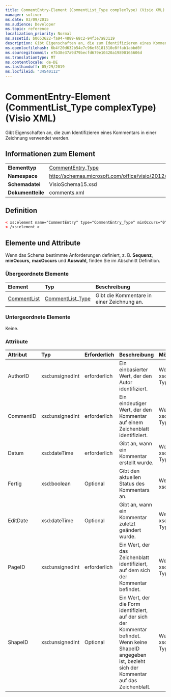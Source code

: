 ```yaml
---
title: CommentEntry-Element (CommentList_Type complexType) (Visio XML)
manager: soliver
ms.date: 03/09/2015
ms.audience: Developer
ms.topic: reference
localization_priority: Normal
ms.assetid: b0653622-fa94-4889-68c2-94f3e7a83119
description: Gibt Eigenschaften an, die zum Identifizieren eines Kommentars in einer Zeichnung verwendet werden.
ms.openlocfilehash: 6b4f20d632b54e7c96ef8181310e8ffab1abbd0f
ms.sourcegitcommit: e7b38e37a9d79becfd679e10420a19890165606d
ms.translationtype: MT
ms.contentlocale: de-DE
ms.lasthandoff: 05/29/2019
ms.locfileid: "34540112"
---
```

# <a name="commententry-element-commentlist_type-complextype-visio-xml"></a>CommentEntry-Element (CommentList_Type complexType) (Visio XML)

Gibt Eigenschaften an, die zum Identifizieren eines Kommentars in einer Zeichnung verwendet werden.
  
## <a name="element-information"></a>Informationen zum Element

|||
|:-----|:-----|
|**Elementtyp** <br/> |[CommentEntry_Type](commententry_type-complextypevisio-xml.md) <br/> |
|**Namespace** <br/> |http://schemas.microsoft.com/office/visio/2012/main  <br/> |
|**Schemadatei** <br/> |VisioSchema15.xsd  <br/> |
|**Dokumentteile** <br/> |comments.xml  <br/> |
   
## <a name="definition"></a>Definition

```XML
< xs:element name="CommentEntry" type="CommentEntry_Type" minOccurs="0" maxOccurs="unbounded" >
< /xs:element >
```

## <a name="elements-and-attributes"></a>Elemente und Attribute

Wenn das Schema bestimmte Anforderungen definiert, z. B. **Sequenz**, **minOccurs,** **maxOccurs** und **Auswahl,** finden Sie im Abschnitt Definition. 
  
### <a name="parent-elements"></a>Übergeordnete Elemente

|**Element**|**Typ**|**Beschreibung**|
|:-----|:-----|:-----|
|[CommentList](commentlist-element-comments_type-complextypevisio-xml.md) <br/> |[CommentList_Type](commentlist_type-complextypevisio-xml.md) <br/> |Gibt die Kommentare in einer Zeichnung an.  <br/> |
   
### <a name="child-elements"></a>Untergeordnete Elemente

Keine.
  
### <a name="attributes"></a>Attribute

|**Attribut**|**Typ**|**Erforderlich**|**Beschreibung**|**Mögliche Werte**|
|:-----|:-----|:-----|:-----|:-----|
|AuthorID  <br/> |xsd:unsignedInt  <br/> |erforderlich  <br/> |Ein einbasierter Wert, der den Autor identifiziert.  <br/> |Werte des xsd:unsignedInt-Typs.  <br/> |
|CommentID  <br/> |xsd:unsignedInt  <br/> |erforderlich  <br/> |Ein eindeutiger Wert, der den Kommentar auf einem Zeichenblatt identifiziert.  <br/> |Werte des xsd:unsignedInt-Typs.  <br/> |
|Datum  <br/> |xsd:dateTime  <br/> |erforderlich  <br/> |Gibt an, wann ein Kommentar erstellt wurde.  <br/> |Werte des xsd:dateTime-Typs.  <br/> |
|Fertig  <br/> |xsd:boolean  <br/> |Optional  <br/> |Gibt den aktuellen Status des Kommentars an.  <br/> |Werte des typs xsd:boolean.  <br/> |
|EditDate  <br/> |xsd:dateTime  <br/> |Optional  <br/> |Gibt an, wann ein Kommentar zuletzt geändert wurde.  <br/> |Werte des xsd:dateTime-Typs.  <br/> |
|PageID  <br/> |xsd:unsignedInt  <br/> |erforderlich  <br/> |Ein Wert, der das Zeichenblatt identifiziert, auf dem sich der Kommentar befindet.  <br/> |Werte des xsd:unsignedInt-Typs.  <br/> |
|ShapeID  <br/> |xsd:unsignedInt  <br/> |Optional  <br/> |Ein Wert, der die Form identifiziert, auf der sich der Kommentar befindet. Wenn keine ShapeID angegeben ist, bezieht sich der Kommentar auf das Zeichenblatt.  <br/> |Werte des xsd:unsignedInt-Typs.  <br/> |
   

